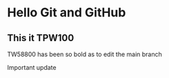 <h1> Hello Git and GitHub </h1>
<h2>This it TPW100</h2>
<p>TW58800 has been so bold as to edit the main branch</p>
<p>Important update</p>
